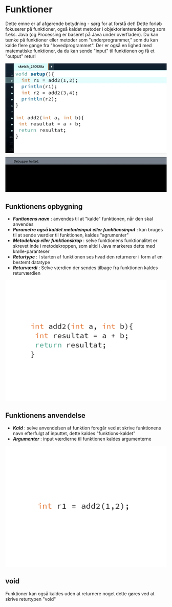 # Funktioner


Dette emne er af afgørende betydning - sørg for at forstå det! Dette forløb fokuserer på funktioner, også kaldet metoder i objektorienterede sprog som f.eks. Java (og Processing er baseret på Java under overfladen). Du kan tænke på funktioner eller metoder som "underprogrammer," som du kan kalde flere gange fra "hovedprogrammet". Der er også en lighed med matematiske funktioner, da du kan sende "input" til funktionen og få et "output" retur!

<img src="fungif.gif">

## Funktionens opbygning


- ***Funtionens navn*** : anvendes til at "kalde" funktionen, når den skal anvendes
- ***Parametre også kaldet metodeinput eller funktionsinput*** : kan bruges til at sende værdier til funktionen, kaldes "agrumenter"
- ***Metodekrop eller funktionskrop*** : selve funktionens funktionalitet er skrevet inde i metodekroppen, som altid i Java markeres dette med krølle-paranteser
- ***Returtype*** : I starten af funktionen ses hvad den returnerer i form af en bestemt datatype 
- ***Returværdi*** : Selve værdien der sendes tilbage fra funktionen kaldes returværdien

<img src="funtermer.gif">

## Funktionens anvendelse


- ***Kald*** : selve anvendelsen af funktion foregår ved at skrive funktionens navn efterfulgt af inputtet, dette kaldes "funktions-kaldet"
- ***Argumenter*** :  input værdierne til funktionen kaldes argumenterne

<img src="funkald.gif">


## void 


Funktioner kan også kaldes uden at returnere noget dette gøres ved at skrive returtypen "void"
